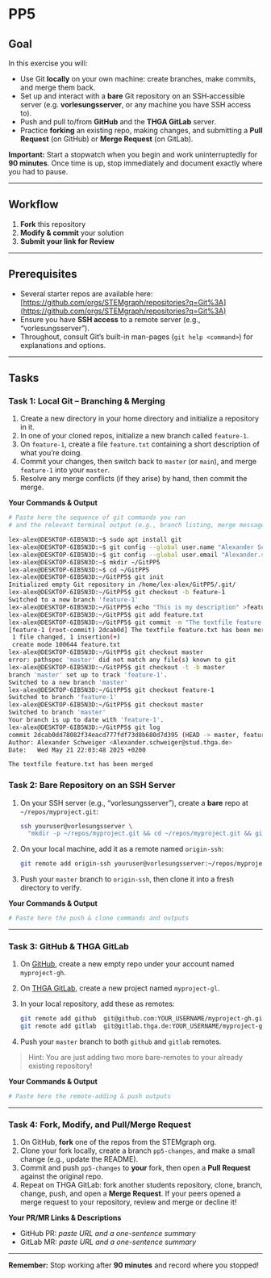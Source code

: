 # PP5

## Goal

In this exercise you will:

* Use Git **locally** on your own machine: create branches, make commits, and merge them back.
* Set up and interact with a **bare** Git repository on an SSH‐accessible server (e.g. **vorlesungsserver**, or any machine you have SSH access to).
* Push and pull to/from **GitHub** and the **THGA GitLab** server.
* Practice **forking** an existing repo, making changes, and submitting a **Pull Request** (on GitHub) or **Merge Request** (on GitLab).

**Important:** Start a stopwatch when you begin and work uninterruptedly for **90 minutes**. Once time is up, stop immediately and document exactly where you had to pause.

---

## Workflow

1. **Fork** this repository
2. **Modify & commit** your solution
3. **Submit your link for Review**

---

## Prerequisites

* Several starter repos are available here:
  [https://github.com/orgs/STEMgraph/repositories?q=Git%3A](https://github.com/orgs/STEMgraph/repositories?q=Git%3A)
* Ensure you have **SSH access** to a remote server (e.g., “vorlesungsserver”).
* Throughout, consult Git’s built-in man-pages (`git help <command>`) for explanations and options.

---

## Tasks

### Task 1: Local Git – Branching & Merging

1. Create a new directory in your home directory and initialize a repository in it. 
2. In one of your cloned repos, initialize a new branch called `feature-1`.
3. On `feature-1`, create a file `feature.txt` containing a short description of what you’re doing.
4. Commit your changes, then switch back to `master` (or `main`), and merge `feature-1` into your `master`.
5. Resolve any merge conflicts (if they arise) by hand, then commit the merge. 

**Your Commands & Output**

```bash
# Paste here the sequence of git commands you ran
# and the relevant terminal output (e.g., branch listing, merge messages)
```

```bash
lex-alex@DESKTOP-6IB5N3D:~$ sudo apt install git
lex-alex@DESKTOP-6IB5N3D:~$ git config --global user.name "Alexander Schweiger"
lex-alex@DESKTOP-6IB5N3D:~$ git config --global user.email "Alexander.schweiger@stud.thga.de"
lex-alex@DESKTOP-6IB5N3D:~$ mkdir ~/GitPP5
lex-alex@DESKTOP-6IB5N3D:~$ cd ~/GitPP5
lex-alex@DESKTOP-6IB5N3D:~/GitPP5$ git init
Initialized empty Git repository in /home/lex-alex/GitPP5/.git/
lex-alex@DESKTOP-6IB5N3D:~/GitPP5$ git checkout -b feature-1
Switched to a new branch 'feature-1'
lex-alex@DESKTOP-6IB5N3D:~/GitPP5$ echo "This is my description" >feature.txt
lex-alex@DESKTOP-6IB5N3D:~/GitPP5$ git add feature.txt
lex-alex@DESKTOP-6IB5N3D:~/GitPP5$ git commit -m "The textfile feature.txt has been merged"
[feature-1 (root-commit) 2dcab0d] The textfile feature.txt has been merged
 1 file changed, 1 insertion(+)
 create mode 100644 feature.txt
lex-alex@DESKTOP-6IB5N3D:~/GitPP5$ git checkout master
error: pathspec 'master' did not match any file(s) known to git
lex-alex@DESKTOP-6IB5N3D:~/GitPP5$ git checkout -t -b master
branch 'master' set up to track 'feature-1'.
Switched to a new branch 'master'
lex-alex@DESKTOP-6IB5N3D:~/GitPP5$ git checkout feature-1
Switched to branch 'feature-1'
lex-alex@DESKTOP-6IB5N3D:~/GitPP5$ git checkout master
Switched to branch 'master'
Your branch is up to date with 'feature-1'.
lex-alex@DESKTOP-6IB5N3D:~/GitPP5$ git log
commit 2dcab0dd78082f34eacd777fdf73d8b680d7d395 (HEAD -> master, feature-1)
Author: Alexander Schweiger <Alexander.schweiger@stud.thga.de>
Date:   Wed May 21 22:03:48 2025 +0200

The textfile feature.txt has been merged
```

### Task 2: Bare Repository on an SSH Server

1. On your SSH server (e.g., “vorlesungsserver”), create a **bare** repo at `~/repos/myproject.git`:

   ```bash
   ssh youruser@vorlesungsserver \
     "mkdir -p ~/repos/myproject.git && cd ~/repos/myproject.git && git init --bare"
   ```
2. On your local machine, add it as a remote named `origin-ssh`:

   ```bash
   git remote add origin-ssh youruser@vorlesungsserver:~/repos/myproject.git
   ```
3. Push your `master` branch to `origin-ssh`, then clone it into a fresh directory to verify.

**Your Commands & Output**

```bash
# Paste here the push & clone commands and outputs
```

---

### Task 3: GitHub & THGA GitLab

1. On [GitHub](github.com), create a new empty repo under your account named `myproject-gh`.
2. On [THGA GitLab](gitlab.thga.de), create a new project named `myproject-gl`.
3. In your local repository, add these as remotes:

   ```bash
   git remote add github  git@github.com:YOUR_USERNAME/myproject-gh.git
   git remote add gitlab  git@gitlab.thga.de:YOUR_USERNAME/myproject-gl.git
   ```
4. Push your `master` branch to both `github` and `gitlab` remotes.

> Hint: You are just adding two more bare-remotes to your already existing repository!

**Your Commands & Output**

```bash
# Paste here the remote‐adding & push outputs
```

---

### Task 4: Fork, Modify, and Pull/Merge Request

1. On GitHub, **fork** one of the repos from the STEMgraph org.
2. Clone your fork locally, create a branch `pp5-changes`, and make a small change (e.g., update the README).
3. Commit and push `pp5-changes` to **your** fork, then open a **Pull Request** against the original repo.
4. Repeat on THGA GitLab: fork another students repository, clone, branch, change, push, and open a **Merge Request**. If your peers opened a merge request to your repository, review and merge or decline it!

**Your PR/MR Links & Descriptions**

* GitHub PR: *paste URL and a one-sentence summary*
* GitLab MR: *paste URL and a one-sentence summary*

---

**Remember:** Stop working after **90 minutes** and record where you stopped!
